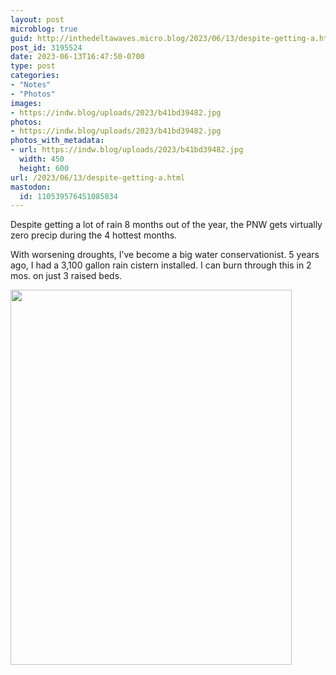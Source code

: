```yaml
---
layout: post
microblog: true
guid: http://inthedeltawaves.micro.blog/2023/06/13/despite-getting-a.html
post_id: 3195524
date: 2023-06-13T16:47:50-0700
type: post
categories:
- "Notes"
- "Photos"
images:
- https://indw.blog/uploads/2023/b41bd39482.jpg
photos:
- https://indw.blog/uploads/2023/b41bd39482.jpg
photos_with_metadata:
- url: https://indw.blog/uploads/2023/b41bd39482.jpg
  width: 450
  height: 600
url: /2023/06/13/despite-getting-a.html
mastodon:
  id: 110539576451085834
---
```

Despite getting a lot of rain 8 months out of the year, the PNW gets virtually zero precip during the 4 hottest months. 

With worsening droughts, I’ve become a big water conservationist. 5 years ago, I had a 3,100 gallon rain cistern installed. I can burn through this in 2 mos. on just 3 raised beds. 

<img src="uploads/2023/b41bd39482.jpg" width="450" height="600" alt="">
